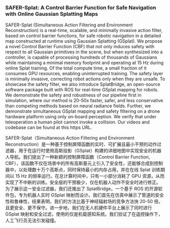 ### SAFER-Splat: A Control Barrier Function for Safe Navigation with Online Gaussian Splatting Maps

SAFER-Splat (Simultaneous Action Filtering and Environment Reconstruction) is a real-time, scalable, and minimally invasive action filter, based on control barrier functions, for safe robotic navigation in a detailed map constructed at runtime using Gaussian Splatting (GSplat). We propose a novel Control Barrier Function (CBF) that not only induces safety with respect to all Gaussian primitives in the scene, but when synthesized into a controller, is capable of processing hundreds of thousands of Gaussians while maintaining a minimal memory footprint and operating at 15 Hz during online Splat training. Of the total compute time, a small fraction of it consumes GPU resources, enabling uninterrupted training. The safety layer is minimally invasive, correcting robot actions only when they are unsafe. To showcase the safety filter, we also introduce SplatBridge, an open-source software package built with ROS for real-time GSplat mapping for robots. We demonstrate the safety and robustness of our pipeline first in simulation, where our method is 20-50x faster, safer, and less conservative than competing methods based on neural radiance fields. Further, we demonstrate simultaneous GSplat mapping and safety filtering on a drone hardware platform using only on-board perception. We verify that under teleoperation a human pilot cannot invoke a collision. Our videos and codebase can be found at this https URL.

SAFER-Splat（Simultaneous Action Filtering and Environment Reconstruction）是一种基于控制屏障函数的实时、可扩展且最小干预的动作过滤器，用于在运行时使用高斯投影（GSplat）构建的详细地图中实现安全的机器人导航。我们提出了一种新颖的控制屏障函数（Control Barrier Function, CBF），该函数不仅在场景中的所有高斯基元上引入了安全性，还能够合成到控制器中，以处理数十万个高斯点，同时保持最小的内存占用，并在在线 Splat 训练期间以 15 Hz 的频率运行。在总计算时间中，只有一小部分消耗了 GPU 资源，从而实现了不中断的训练。安全层的干预极少，仅在机器人动作不安全时进行修正。
为了展示这一安全过滤器，我们还推出了 SplatBridge，一个基于 ROS 的开源软件包，专为机器人实时 GSplat 映射而设计。我们首先在仿真中展示了管道的安全性和鲁棒性，结果表明，我们的方法比基于神经辐射场的竞争方法快 20-50 倍，且更安全、更不保守。进一步地，我们在无人机硬件平台上展示了同时进行 GSplat 映射和安全过滤，使用的仅是机载感知系统。我们验证了在遥控操作下，人工飞行员无法引发碰撞。

